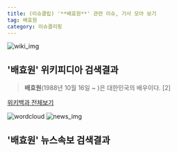 ```yaml
---
title: (이슈클립) '**배효원**' 관련 이슈, 기사 모아 보기
tag: 배효원
category: 이슈클리핑
---
```

![wiki_img](https://user-images.githubusercontent.com/42597476/44503234-41136a80-a6d0-11e8-9071-6fc6418eafe4.png)
## **'**배효원**'** 위키피디아 검색결과
>**배효원**(1988년 10월 16일 ~ )은 대한민국의 배우이다. [2]

<a href="https://ko.wikipedia.org/wiki/배효원" target="_blank">위키백과 전체보기</a>

![wordcloud](https://s3.ap-northeast-2.amazonaws.com/lyrics101-wordcloud/2018-09-18-1537222844.png)
![news_img](https://user-images.githubusercontent.com/42597476/44507050-1206f400-a6e4-11e8-8d98-7ffbfebb353f.png)
## **'**배효원**'** 뉴스속보 검색결과

